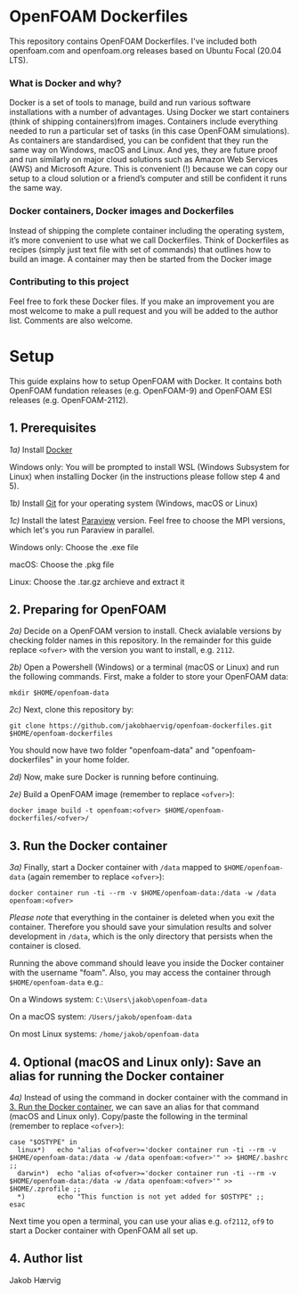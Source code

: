 # OpenFOAM Dockerfiles

This repository contains OpenFOAM Dockerfiles. I've included both openfoam.com and openfoam.org releases based on Ubuntu Focal (20.04 LTS).

### What is Docker and why?

Docker is a set of tools to manage, build and run various software installations with a number of advantages. Using Docker we start containers (think of shipping containers)from images. Containers include everything needed to run a particular set of tasks (in this case OpenFOAM simulations). As containers are standardised, you can be confident that they run the same way on Windows, macOS and Linux. And yes, they are future proof and run similarly on major cloud solutions such as Amazon Web Services (AWS) and Microsoft Azure. This is convenient (!) because we can copy our setup to a cloud solution or a friend’s computer and still be confident it runs the same way.

### Docker containers, Docker images and Dockerfiles

Instead of shipping the complete container including the operating system, it’s more convenient to use what we call Dockerfiles. Think of Dockerfiles as recipes (simply just text file with set of commands) that outlines how to build an image. A container may then be started from the Docker image

### Contributing to this project

Feel free to fork these Docker files. If you make an improvement you are most welcome to make a pull request and you will be added to the author list. Comments are also welcome.

# Setup
This guide explains how to setup OpenFOAM with Docker. It contains both OpenFOAM fundation releases (e.g. OpenFOAM-9) and OpenFOAM ESI releases (e.g. OpenFOAM-2112).

## 1. Prerequisites
*1a)* Install [Docker](https://www.docker.com/products/docker-desktop)

Windows only: You will be prompted to install WSL (Windows Subsystem for Linux) when installing Docker (in the instructions
please follow step 4 and 5).

*1b)* Install [Git](https://git-scm.com/downloads) for your operating system (Windows, macOS or Linux)

*1c)* Install the latest [Paraview](https://www.paraview.org/download/) version. Feel free to choose the MPI versions, which let's you run Paraview in parallel.

Windows only: Choose the .exe file

macOS: Choose the .pkg file

Linux: Choose the .tar.gz archieve and extract it

## 2. Preparing for OpenFOAM
*2a)* Decide on a OpenFOAM version to install. Check avialable versions by checking folder names in this repository. In the remainder for this guide replace ```<ofver>``` with the version you want to install, e.g. ```2112```. 

*2b)* Open a Powershell (Windows) or a terminal (macOS or Linux) and run the following commands. First, make a folder to store your OpenFOAM data:

```shell
mkdir $HOME/openfoam-data
```

*2c)* Next, clone this repository by:

```shell
git clone https://github.com/jakobhaervig/openfoam-dockerfiles.git $HOME/openfoam-dockerfiles
```

You should now have two folder "openfoam-data" and "openfoam-dockerfiles" in your home folder.

*2d)* Now, make sure Docker is running before continuing.

*2e)* Build a OpenFOAM image (remember to replace ```<ofver>```):

```shell
docker image build -t openfoam:<ofver> $HOME/openfoam-dockerfiles/<ofver>/
```

## 3. Run the Docker container

*3a)* Finally, start a Docker container with ``/data`` mapped to ``$HOME/openfoam-data`` (again remember to replace ```<ofver>```):

```shell
docker container run -ti --rm -v $HOME/openfoam-data:/data -w /data openfoam:<ofver>
```

*Please note* that everything in the container is deleted when you exit the container. Therefore you should save your simulation results and solver development in ``/data``, which is the only directory that persists when the container is closed.

Running the above command should leave you inside the Docker container with the username "foam". 
Also, you may access the container through ``$HOME/openfoam-data`` e.g.:

On a Windows system: ``C:\Users\jakob\openfoam-data``

On a macOS system: ``/Users/jakob/openfoam-data``

On most Linux systems: ``/home/jakob/openfoam-data``

## 4. Optional (macOS and Linux only): Save an alias for running the Docker container
*4a)* Instead of using the command in docker container with the command in [3. Run the Docker container](#3-run-the-docker-container), we can save an alias for that command (macOS and Linux only). Copy/paste the following in the terminal (remember to replace ```<ofver>```):
```shell
case "$OSTYPE" in
  linux*)   echo "alias of<ofver>='docker container run -ti --rm -v $HOME/openfoam-data:/data -w /data openfoam:<ofver>'" >> $HOME/.bashrc ;;
  darwin*)  echo "alias of<ofver>='docker container run -ti --rm -v $HOME/openfoam-data:/data -w /data openfoam:<ofver>'" >> $HOME/.zprofile ;;
  *)        echo "This function is not yet added for $OSTYPE" ;;
esac
```

Next time you open a terminal, you can use your alias e.g. ```of2112```, ```of9``` to start a Docker container with OpenFOAM all set up.

## 4. Author list

Jakob Hærvig